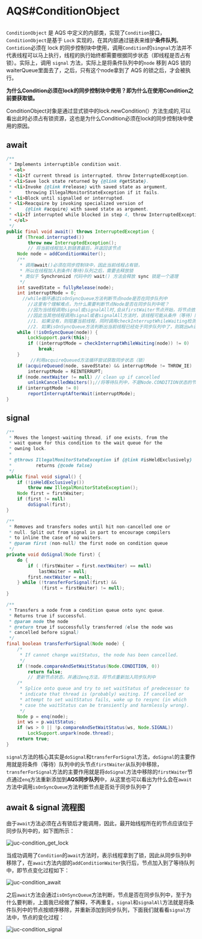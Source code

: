 # AQS#ConditionObject

##  

`ConditionObject` 是 AQS 中定义的内部类，实现了`Condition`接口，`ConditionObject`是基于 `Lock` 实现的，在其内部通过链表来维护**条件队列**。`Contidion`必须在 lock 的同步控制块中使用，调用`Condition`的`singnal`方法并不代表线程可以马上执行，线程的执行始终都需要根据同步状态（即线程是否占有锁）。实际上，调用 `signal` 方法，实际上是将条件队列中的`node` 移到 AQS 锁的 waiterQueue里面去了，之后，只有这个node拿到了 AQS 的锁之后，才会被执行。

**为什么Condition必须在lock的同步控制块中使用？即为什么在使用Condition之前要获取锁。**

ConditionObject对象是通过显式锁中的lock.newCondition(）方法生成的,可以看出此时必须占有锁资源，这也是为什么Condition必须在lock的同步控制块中使用的原因。

 ## await



```java
/**
 * Implements interruptible condition wait.
 * <ol>
 * <li>If current thread is interrupted, throw InterruptedException.
 * <li>Save lock state returned by {@link #getState}.
 * <li>Invoke {@link #release} with saved state as argument,
 *     throwing IllegalMonitorStateException if it fails.
 * <li>Block until signalled or interrupted.
 * <li>Reacquire by invoking specialized version of
 *     {@link #acquire} with saved state as argument.
 * <li>If interrupted while blocked in step 4, throw InterruptedException.
 * </ol>
 */
public final void await() throws InterruptedException {
    if (Thread.interrupted())
        throw new InterruptedException();
		// 将当前线程加入到链表最后，并返回该节点
    Node node = addConditionWaiter();
  	/** 
  	 * 调用await()必须在同步控制块中，因此当前线程占有锁，
     * 所以在线程加入到条件(等待)队列之后，需要去释放锁
     * 类似于 Synchronizd 代码中的 wait() 方法会释放 sync 锁是一个道理
     */
    int savedState = fullyRelease(node);
    int interruptMode = 0;
	  //while循环通过isOnSyncQueue方法判断节点node是否在同步队列中
		//这里有个理解难点，为什么需要判断节点Node是否在同步队列中呢？
		//因为当线程调用signal或signalAll时,会从firstWaiter节点开始，将节点依次从等待队列中移除，并通过enq方法重新添加到同步队列中
		//因此当其他线程调用signal或者signalAll方法时，该线程可能从条件（等待）队列中移除，并重新加入到同步队列中
		//1. 如果没有，则阻塞当前线程，同时调用checkInterruptWhileWaiting检测当前线程在等待过程中是否发生中断，设置interruptMode表示中断状态。
		//2. 如果isOnSyncQueue方法判断出当前线程已经处于同步队列中了，则跳出while循环
    while (!isOnSyncQueue(node)) {
        LockSupport.park(this);
        if ((interruptMode = checkInterruptWhileWaiting(node)) != 0)
            break;
    }
		 //利用acquireQueued方法循环尝试获取同步状态（锁）
    if (acquireQueued(node, savedState) && interruptMode != THROW_IE)
        interruptMode = REINTERRUPT;
    if (node.nextWaiter != null) // clean up if cancelled
        unlinkCancelledWaiters();//将等待队列中，不是Node.CONDITION状态的节点移除
    if (interruptMode != 0)
        reportInterruptAfterWait(interruptMode);
}
```

## signal

```java
/**
 * Moves the longest-waiting thread, if one exists, from the
 * wait queue for this condition to the wait queue for the
 * owning lock.
 *
 * @throws IllegalMonitorStateException if {@link #isHeldExclusively}
 *         returns {@code false}
 */
public final void signal() {
    if (!isHeldExclusively())
        throw new IllegalMonitorStateException();
    Node first = firstWaiter;
    if (first != null)
        doSignal(first);
}
```

```java
/**
 * Removes and transfers nodes until hit non-cancelled one or
 * null. Split out from signal in part to encourage compilers
 * to inline the case of no waiters.
 * @param first (non-null) the first node on condition queue
 */
private void doSignal(Node first) {
    do {
        if ( (firstWaiter = first.nextWaiter) == null)
            lastWaiter = null;
        first.nextWaiter = null;
    } while (!transferForSignal(first) &&
             (first = firstWaiter) != null);
}
```

```java
/**
 * Transfers a node from a condition queue onto sync queue.
 * Returns true if successful.
 * @param node the node
 * @return true if successfully transferred (else the node was
 * cancelled before signal)
 */
final boolean transferForSignal(Node node) {
    /*
     * If cannot change waitStatus, the node has been cancelled.
     */
    if (!node.compareAndSetWaitStatus(Node.CONDITION, 0))
        return false;
		// 更新节点状态，并通过enq方法，将节点重新加入同步队列中
    /*
     * Splice onto queue and try to set waitStatus of predecessor to
     * indicate that thread is (probably) waiting. If cancelled or
     * attempt to set waitStatus fails, wake up to resync (in which
     * case the waitStatus can be transiently and harmlessly wrong).
     */
    Node p = enq(node);
    int ws = p.waitStatus;
    if (ws > 0 || !p.compareAndSetWaitStatus(ws, Node.SIGNAL))
        LockSupport.unpark(node.thread);
    return true;
}
```

`signal`方法的核心其实是`doSignal`和`transferForSignal`方法，`doSignal`的主要作用就是将条件（等待）队列中的头节点`firstWaiter`从队列中移除，`transferForSignal`方法的主要作用就是将`doSignal`方法中移除的`firstWaiter`节点通过`enq`方法重新添加到**AQS同步队列**中，从这里也可以看出为什么会在`await`方法中调用`isOnSyncQueue`方法判断节点是否处于同步队列中了

## await & signal 流程图

由于`await`方法必须在占有锁后才能调用，因此，最开始线程所在的节点应该位于同步队列中的，如下图所示：

![juc-condition_get_lock](ref/juc-condition_get_lock.png)

当成功调用了`Condition`的`await`方法时，表示线程拿到了锁，因此从同步队列中移除了，在`await`方法内部的`addConditionWaiter`执行后，节点加入到了等待队列中，即节点变化过程如下：

![juc-condition_await](ref/juc-condition_await.png)

之后`await`方法会通过`isOnSyncQueue`方法判断，节点是否在同步队列中，至于为什么要判断，上面我已经做了解释，不再重复。`signal`和`signalAll`方法就是将条件队列中的节点按顺序移除，并重新添加到同步队列，下面我们就看看`signal`方法中，节点的变化过程：

![juc-condition_signal](ref/juc-condition_signal.png)